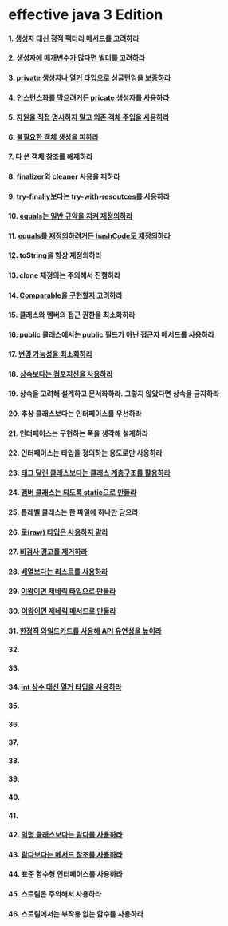# effective java 3 Edition

#### 1. [생성자 대신 정적 팩터리 메서드를 고려하라](effective-java/src/main/java/com/devyu/effectivejava/item09/Main.java)
#### 2. [생성자에 매개변수가 많다면 빌더를 고려하라](effective-java/src/main/java/com/devyu/effectivejava/item02/Main.java)
#### 3. [private 생성자나 열거 타입으로 싱글턴임을 보증하라](effective-java/src/main/java/com/devyu/effectivejava/item03/Main.java)
#### 4. [인스턴스화를 막으려거든 pricate 생성자를 사용하라](effective-java/src/main/java/com/devyu/effectivejava/item04/Main.java)
#### 5. [자원을 직접 명시하지 말고 의존 객체 주입을 사용하라](effective-java/src/main/java/com/devyu/effectivejava/item05/Main.java)
#### 6. [불필요한 객체 생성을 피하라](effective-java/src/main/java/com/devyu/effectivejava/item06/Main.java)
#### 7. [다 쓴 객체 참조를 해제하라](effective-java/src/main/java/com/devyu/effectivejava/item07/Main.java)
#### 8. finalizer와 cleaner 사용을 피하라
#### 9. [try-finally보다는 try-with-resoutces를 사용하라](effective-java/src/main/java/com/devyu/effectivejava/item09/Main.java)
#### 10. [equals는 일반 규약을 지켜 재정의하라](effective-java/src/main/java/com/devyu/effectivejava/item10/Main.java)
#### 11. [equals를 재정의하려거든 hashCode도 재정의하라](effective-java/src/main/java/com/devyu/effectivejava/item11/Main.java)
#### 12. toString을 항상 재정의하라
#### 13. clone 재정의는 주의해서 진행하라
#### 14. [Comparable을 구현할지 고려하라](effective-java/src/main/java/com/devyu/effectivejava/item14/Main.java)
#### 15. 클래스와 멤버의 접근 권한을 최소화하라
#### 16. public 클래스에서는 public 필드가 아닌 접근자 메서드를 사용하라
#### 17. [변경 가능성을 최소화하라](effective-java/src/main/java/com/devyu/effectivejava/item17/Main.java)
#### 18. [상속보다는 컴포지션을 사용하라](effective-java/src/main/java/com/devyu/effectivejava/item18/Main.java)
#### 19. 상속을 고려해 설계하고 문서화하라. 그렇지 않았다면 상속을 금지하라
#### 20. 추상 클래스보다는 인터페이스를 우선하라
#### 21. 인터페이스는 구현하는 쪽을 생각해 설계하라
#### 22. 인터페이스는 타입을 정의하는 용도로만 사용하라
#### 23. [태그 달린 클래스보다는 클래스 계층구조를 활용하라](effective-java/src/main/java/com/devyu/effectivejava/item23/Main.java)
#### 24. [멤버 클래스는 되도록 static으로 만들라](effective-java/src/main/java/com/devyu/effectivejava/item23/Main.java)
#### 25. 톱레벨 클래스는 한 파일에 하나만 담으라
#### 26. [로(raw) 타입은 사용하지 말라](effective-java/src/main/java/com/devyu/effectivejava/item26/Main.java)
#### 27. [비검사 경고를 제거하라](effective-java/src/main/java/com/devyu/effectivejava/item27/Main.java)
#### 28. [배열보다는 리스트를 사용하라](effective-java/src/main/java/com/devyu/effectivejava/item28/Main.java)
#### 29. [이왕이면 제네릭 타입으로 만들라](effective-java/src/main/java/com/devyu/effectivejava/item29/Main.java)
#### 30. [이왕이면 제네릭 메서드로 만들라](effective-java/src/main/java/com/devyu/effectivejava/item30/Main.java)
#### 31. [한정적 와일드카드를 사용해 API 유연성을 높이라](effective-java/src/main/java/com/devyu/effectivejava/item31/Main.java)
#### 32.
#### 33.
#### 34. [int 상수 대신 열거 타입을 사용하라](effective-java/src/main/java/com/devyu/effectivejava/item24/Main.java)
#### 35.
#### 36.
#### 37.
#### 38.
#### 39.
#### 40.
#### 41.
#### 42. [익명 클래스보다는 람다를 사용하라](effective-java/src/main/java/com/devyu/effectivejava/item42/Main.java)
#### 43. [람다보다는 메서드 참조를 사용하라](effective-java/src/main/java/com/devyu/effectivejava/item43/Main.java)
#### 44. 표준 함수형 인터페이스를 사용하라
#### 45. 스트림은 주의해서 사용하라
#### 46. 스트림에서는 부작용 없는 함수를 사용하라